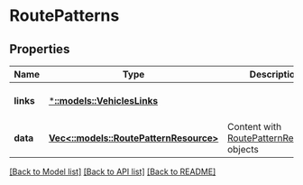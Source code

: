 # RoutePatterns

## Properties
Name | Type | Description | Notes
------------ | ------------- | ------------- | -------------
**links** | [***::models::VehiclesLinks**](Vehicles_links.md) |  | [optional] [default to null]
**data** | [**Vec<::models::RoutePatternResource>**](RoutePatternResource.md) | Content with [RoutePatternResource](#routepatternresource) objects | [default to null]

[[Back to Model list]](../README.md#documentation-for-models) [[Back to API list]](../README.md#documentation-for-api-endpoints) [[Back to README]](../README.md)


